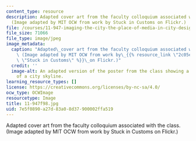 ```yaml
---
content_type: resource
description: Adapted cover art from the faculty colloquium associated with the class.
  (Image adapted by MIT OCW from work by Stuck in Customs on Flickr.)
file: /courses/11-947-imaging-the-city-the-place-of-media-in-city-design-and-development-fall-1998/7e5f0890a27d83a08d37900002ffa519_11-947f98.jpg
file_size: 71066
file_type: image/jpeg
image_metadata:
  caption: "Adapted\_cover art from the faculty colloquium associated with the class.\
    \ (Image adapted by MIT OCW from work by\_{{% resource_link \"2c05e58a-d947-4829-ba4f-98da15695dba\"\
    \ \"Stuck in Customs\" %}}\_on Flickr.)"
  credit: ''
  image-alt: An adapted version of the poster from the class showing a photograph
    of a city skyline.
learning_resource_types: []
license: https://creativecommons.org/licenses/by-nc-sa/4.0/
ocw_type: OCWImage
resourcetype: Image
title: 11-947f98.jpg
uid: 7e5f0890-a27d-83a0-8d37-900002ffa519
---
```

Adapted cover art from the faculty colloquium associated with the class. (Image adapted by MIT OCW from work by Stuck in Customs on Flickr.)